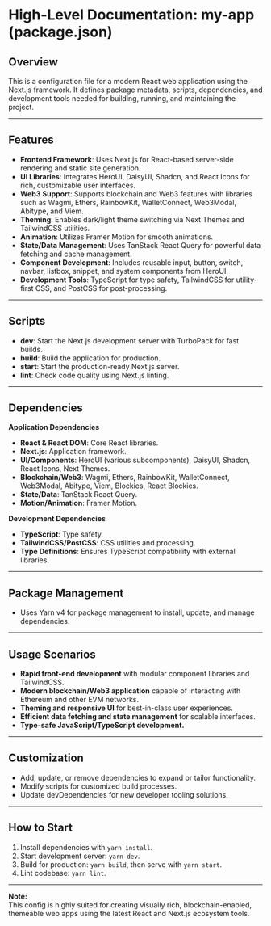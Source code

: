 # High-Level Documentation: my-app (package.json)

## Overview

This is a configuration file for a modern React web application using the Next.js framework. It defines package metadata, scripts, dependencies, and development tools needed for building, running, and maintaining the project.

---

## Features

- **Frontend Framework**: Uses Next.js for React-based server-side rendering and static site generation.
- **UI Libraries**: Integrates HeroUI, DaisyUI, Shadcn, and React Icons for rich, customizable user interfaces.
- **Web3 Support**: Supports blockchain and Web3 features with libraries such as Wagmi, Ethers, RainbowKit, WalletConnect, Web3Modal, Abitype, and Viem.
- **Theming**: Enables dark/light theme switching via Next Themes and TailwindCSS utilities.
- **Animation**: Utilizes Framer Motion for smooth animations.
- **State/Data Management**: Uses TanStack React Query for powerful data fetching and cache management.
- **Component Development**: Includes reusable input, button, switch, navbar, listbox, snippet, and system components from HeroUI.
- **Development Tools**: TypeScript for type safety, TailwindCSS for utility-first CSS, and PostCSS for post-processing.

---

## Scripts

- **dev**: Start the Next.js development server with TurboPack for fast builds.
- **build**: Build the application for production.
- **start**: Start the production-ready Next.js server.
- **lint**: Check code quality using Next.js linting.

---

## Dependencies

**Application Dependencies**
- **React & React DOM**: Core React libraries.
- **Next.js**: Application framework.
- **UI/Components**: HeroUI (various subcomponents), DaisyUI, Shadcn, React Icons, Next Themes.
- **Blockchain/Web3**: Wagmi, Ethers, RainbowKit, WalletConnect, Web3Modal, Abitype, Viem, Blockies, React Blockies.
- **State/Data**: TanStack React Query.
- **Motion/Animation**: Framer Motion.

**Development Dependencies**
- **TypeScript**: Type safety.
- **TailwindCSS/PostCSS**: CSS utilities and processing.
- **Type Definitions**: Ensures TypeScript compatibility with external libraries.

---

## Package Management

- Uses Yarn v4 for package management to install, update, and manage dependencies.

---

## Usage Scenarios

- **Rapid front-end development** with modular component libraries and TailwindCSS.
- **Modern blockchain/Web3 application** capable of interacting with Ethereum and other EVM networks.
- **Theming and responsive UI** for best-in-class user experiences.
- **Efficient data fetching and state management** for scalable interfaces.
- **Type-safe JavaScript/TypeScript development.**

---

## Customization

- Add, update, or remove dependencies to expand or tailor functionality.
- Modify scripts for customized build processes.
- Update devDependencies for new developer tooling solutions.

---

## How to Start

1. Install dependencies with `yarn install`.
2. Start development server: `yarn dev`.
3. Build for production: `yarn build`, then serve with `yarn start`.
4. Lint codebase: `yarn lint`.

---

**Note:**  
This config is highly suited for creating visually rich, blockchain-enabled, themeable web apps using the latest React and Next.js ecosystem tools.